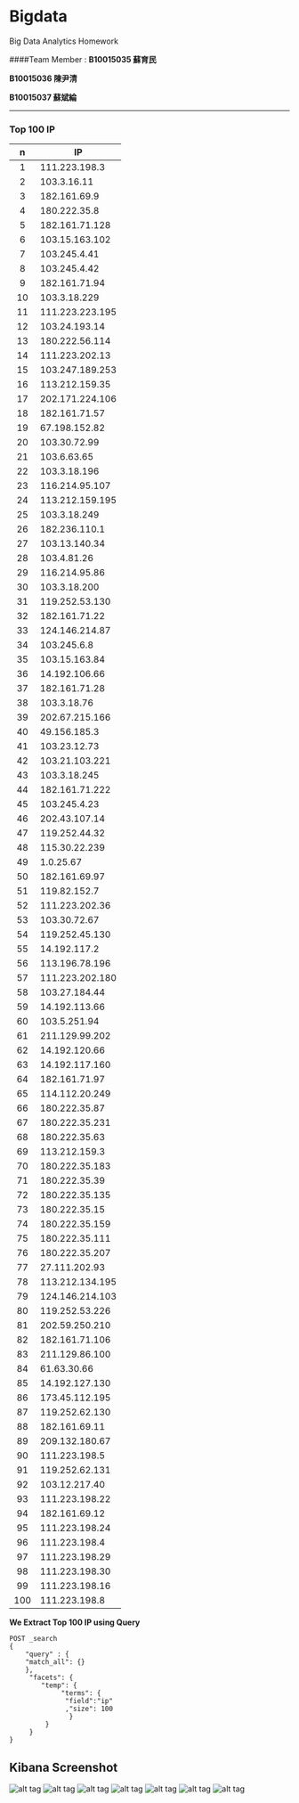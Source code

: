 # Bigdata

Big Data Analytics Homework

####Team Member : 
  **B10015035 蘇育民**  

  **B10015036 陳尹清**

  **B10015037 蘇斌綸**

* * *

### Top 100 IP
n | IP
:---:|--------------
1 |111.223.198.3
2 |103.3.16.11
3 |182.161.69.9
4 |180.222.35.8
5 |182.161.71.128
6 |103.15.163.102
7 |103.245.4.41
8 |103.245.4.42
9 |182.161.71.94
10|103.3.18.229
11|111.223.223.195
12|103.24.193.14
13|180.222.56.114
14|111.223.202.13
15|103.247.189.253
16|113.212.159.35
17|202.171.224.106
18|182.161.71.57
19|67.198.152.82
20|103.30.72.99
21|103.6.63.65
22|103.3.18.196
23|116.214.95.107
24|113.212.159.195
25|103.3.18.249
26|182.236.110.1
27|103.13.140.34
28|103.4.81.26
29|116.214.95.86
30|103.3.18.200
31|119.252.53.130
32|182.161.71.22
33|124.146.214.87
34|103.245.6.8
35|103.15.163.84
36|14.192.106.66
37|182.161.71.28
38|103.3.18.76
39|202.67.215.166
40|49.156.185.3
41|103.23.12.73
42|103.21.103.221
43|103.3.18.245
44|182.161.71.222
45|103.245.4.23
46|202.43.107.14
47|119.252.44.32
48|115.30.22.239
49|1.0.25.67
50|182.161.69.97
51|119.82.152.7
52|111.223.202.36
53|103.30.72.67
54|119.252.45.130
55|14.192.117.2
56|113.196.78.196
57|111.223.202.180
58|103.27.184.44
59|14.192.113.66
60|103.5.251.94
61|211.129.99.202
62|14.192.120.66
63|14.192.117.160
64|182.161.71.97
65|114.112.20.249
66|180.222.35.87
67|180.222.35.231
68|180.222.35.63
69|113.212.159.3
70|180.222.35.183
71|180.222.35.39
72|180.222.35.135
73|180.222.35.15
74|180.222.35.159
75|180.222.35.111
76|180.222.35.207
77|27.111.202.93
78|113.212.134.195
79|124.146.214.103
80|119.252.53.226
81|202.59.250.210
82|182.161.71.106
83|211.129.86.100
84|61.63.30.66
85|14.192.127.130
86|173.45.112.195
87|119.252.62.130
88|182.161.69.11
89|209.132.180.67
90|111.223.198.5
91|119.252.62.131
92|103.12.217.40
93|111.223.198.22
94|182.161.69.12
95|111.223.198.24
96|111.223.198.4
97|111.223.198.29
98|111.223.198.30
99|111.223.198.16
100|111.223.198.8

**We Extract Top 100 IP using Query**
```
POST _search
{
    "query" : {
    "match_all": {}
    },
     "facets": {
        "temp": {
             "terms": {
              "field":"ip" 
              ,"size": 100
               }
         }
     }
}
```

## Kibana Screenshot
![alt tag](https://github.com/YxingC/bigdata/blob/master/Photos/1.jpg)
![alt tag](https://github.com/YxingC/bigdata/blob/master/Photos/2.jpg)
![alt tag](https://github.com/YxingC/bigdata/blob/master/Photos/3.jpg)
![alt tag](https://github.com/YxingC/bigdata/blob/master/Photos/4.jpg)
![alt tag](https://github.com/YxingC/bigdata/blob/master/Photos/5.jpg)
![alt tag](https://github.com/YxingC/bigdata/blob/master/Photos/6.jpg)
![alt tag](https://github.com/YxingC/bigdata/blob/master/Photos/7.jpg)
